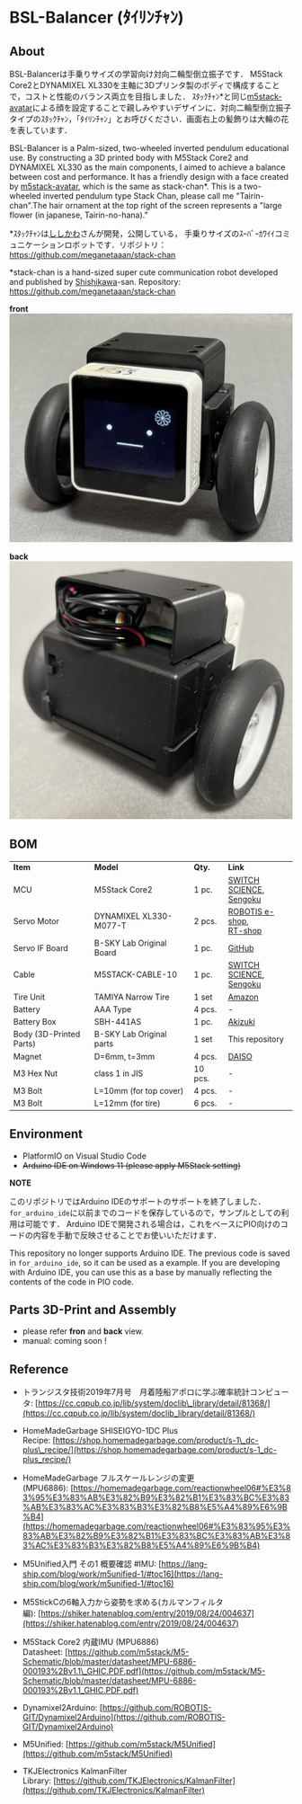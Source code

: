 # BSL-Balancer (ﾀｲﾘﾝﾁｬﾝ)

## About
BSL-Balancerは手乗りサイズの学習向け対向二輪型倒立振子です．
M5Stack Core2とDYNAMIXEL XL330を主軸に3Dプリンタ製のボディで構成することで，コストと性能のバランス両立を目指しました．
ｽﾀｯｸﾁｬﾝ*と同じ[m5stack-avatar](https://github.com/meganetaaan/m5stack-avatar)による顔を設定することで親しみやすいデザインに．対向二輪型倒立振子タイプのｽﾀｯｸﾁｬﾝ，「ﾀｲﾘﾝﾁｬﾝ」とお呼びください．画面右上の髪飾りは大輪の花を表しています．

BSL-Balancer is a Palm-sized, two-wheeled inverted pendulum educational use.
By constructing a 3D printed body with M5Stack Core2 and DYNAMIXEL XL330 as the main components, I aimed to achieve a balance between cost and performance.
It has a friendly design with a face created by [m5stack-avatar](https://github.com/meganetaaan/m5stack-avatar), which is the same as stack-chan*. This is a two-wheeled inverted pendulum type Stack Chan, please call me "Tairin-chan".The hair ornament at the top right of the screen represents a "large flower (in japanese, Tairin-no-hana)."

*ｽﾀｯｸﾁｬﾝは[ししかわ](https://twitter.com/stack_chan)さんが開発，公開している， 手乗りサイズのｽｰﾊﾟｰｶﾜｲｲコミュニケーションロボットです．リポジトリ：https://github.com/meganetaaan/stack-chan

*stack-chan is a hand-sized super cute communication robot developed and published by [Shishikawa](https://twitter.com/stack_chan)-san. Repository: https://github.com/meganetaaan/stack-chan


**front**
![front](./docs/front.jpg)

**back**
![back](./docs/back.jpg)


## BOM

|     |     |     |     |
| --- | --- | --- | --- |
| **Item** | **Model** | **Qty.** | **Link** |
| MCU | M5Stack Core2<br> | 1 pc. | [SWITCH SCIENCE](https://ssci.to/9349), <br> [Sengoku](https://www.sengoku.co.jp/mod/sgk_cart/detail.php?code=EEHD-68G8) |
| Servo Motor<br> | DYNAMIXEL XL330-M077-T | 2 pcs. | [ROBOTIS e-shop](https://e-shop.robotis.co.jp/product.php?id=416), <br> [RT-shop](https://www.rt-shop.jp/index.php?main_page=product_info&products_id=3902) |
| Servo IF Board | B-SKY Lab Original Board | 1 pc. | [GitHub](https://github.com/kim-xps12/m5stack_board_dynamixel_ttl_rs3485) |
| Cable | M5STACK-CABLE-10 | 1 pc. | [SWITCH SCIENCE](https://www.switch-science.com/products/5213 "https://www.switch-science.com/products/5213"), <br> [Sengoku](https://www.sengoku.co.jp/mod/sgk_cart/detail.php?code=EEHD-5CLV) |
| Tire Unit | TAMIYA Narrow Tire | 1 set | [Amazon](https://amzn.asia/d/4A3hlcZ) |
| Battery | AAA Type | 4 pcs. | \-  |
| Battery Box | SBH-441AS | 1 pc. | [Akizuki](https://akizukidenshi.com/catalog/g/g100735/) |
| Body (3D-Printed Parts) | B-SKY Lab Original parts  | 1 set | This repository |
| Magnet | D=6mm, t=3mm| 4 pcs. | [DAISO](https://jp.daisonet.com/products/4549131156621) |
| M3 Hex Nut | class 1 in JIS | 10 pcs. |-|
| M3 Bolt | L=10mm (for top cover)  | 4 pcs. |-|
| M3 Bolt | L=12mm (for tire)  | 6 pcs. |-|
  

## Environment
- PlatformIO on Visual Studio Code
- ~~Arduino IDE on Windows 11 (please apply M5Stack setting)~~

**NOTE**

このリポジトリではArduino IDEのサポートのサポートを終了しました．
`for_arduino_ide`に以前までのコードを保存しているので，サンプルとしての利用は可能です．
Arduino IDEで開発される場合は，これをベースにPIO向けのコードの内容を手動で反映させることでお使いいただけます．

This repository no longer supports Arduino IDE.
The previous code is saved in `for_arduino_ide`, so it can be used as a example.
If you are developing with Arduino IDE, you can use this as a base by manually reflecting the contents of the code in PIO code.

## Parts 3D-Print and Assembly
- please refer **fron** and **back** view.
- manual: coming soon !


## Reference

- トランジスタ技術2019年7月号　月着陸船アポロに学ぶ確率統計コンピュータ: [https://cc.cqpub.co.jp/lib/system/doclib\_library/detail/81368/](https://cc.cqpub.co.jp/lib/system/doclib_library/detail/81368/)

- HomeMadeGarbage SHISEIGYO-1DC Plus Recipe: [https://shop.homemadegarbage.com/product/s-1\_dc-plus\_recipe/](https://shop.homemadegarbage.com/product/s-1_dc-plus_recipe/)

- HomeMadeGarbage フルスケールレンジの変更 (MPU6886): [https://homemadegarbage.com/reactionwheel06#%E3%83%95%E3%83%AB%E3%82%B9%E3%82%B1%E3%83%BC%E3%83%AB%E3%83%AC%E3%83%B3%E3%82%B8%E5%A4%89%E6%9B%B4](https://homemadegarbage.com/reactionwheel06#%E3%83%95%E3%83%AB%E3%82%B9%E3%82%B1%E3%83%BC%E3%83%AB%E3%83%AC%E3%83%B3%E3%82%B8%E5%A4%89%E6%9B%B4)

- M5Unified入門 その1 概要確認 #IMU: [https://lang-ship.com/blog/work/m5unified-1/#toc16](https://lang-ship.com/blog/work/m5unified-1/#toc16)

- M5StickCの6軸入力から姿勢を求める(カルマンフィルタ編): [https://shiker.hatenablog.com/entry/2019/08/24/004637](https://shiker.hatenablog.com/entry/2019/08/24/004637)

- M5Stack Core2 内蔵IMU (MPU6886) Datasheet: [https://github.com/m5stack/M5-Schematic/blob/master/datasheet/MPU-6886-000193%2Bv1.1\_GHIC.PDF.pdf](https://github.com/m5stack/M5-Schematic/blob/master/datasheet/MPU-6886-000193%2Bv1.1_GHIC.PDF.pdf)

- Dynamixel2Arduino: [https://github.com/ROBOTIS-GIT/Dynamixel2Arduino](https://github.com/ROBOTIS-GIT/Dynamixel2Arduino)

- M5Unified: [https://github.com/m5stack/M5Unified](https://github.com/m5stack/M5Unified)

- TKJElectronics KalmanFilter Library: [https://github.com/TKJElectronics/KalmanFilter](https://github.com/TKJElectronics/KalmanFilter)

